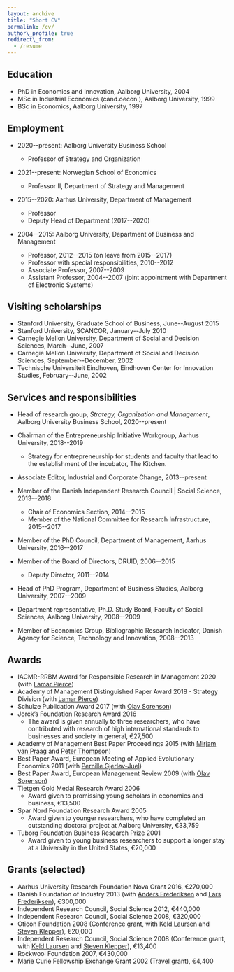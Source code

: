 ```yaml
---
layout: archive
title: "Short CV"
permalink: /cv/
author\_profile: true
redirect\_from:
  - /resume
---
```


## Education
* PhD in Economics and Innovation, Aalborg University, 2004
* MSc in Industrial Economics (cand.oecon.), Aalborg University, 1999
* BSc in Economics, Aalborg University, 1997


## Employment
* 2020--present: Aalborg University Business School
  * Professor of Strategy and Organization
* 2021--present: Norwegian School of Economics
  * Professor II, Department of Strategy and Management

* 2015--2020: Aarhus University, Department of Management
  * Professor
  * Deputy Head of Department (2017--2020)
* 2004--2015: Aalborg University, Department of Business and Management
  * Professor, 2012--2015 (on leave from 2015--2017)
  * Professor with special responsibilities, 2010--2012
  * Associate Professor, 2007--2009
  * Assistant Professor, 2004--2007 (joint appointment with Department of Electronic Systems)


## Visiting scholarships
* Stanford University, Graduate School of Business, June--August 2015
* Stanford University, SCANCOR, January--July 2010
* Carnegie Mellon University, Department of Social and Decision Sciences, March--June, 2007
* Carnegie Mellon University, Department of Social and Decision Sciences, September--December, 2002
* Technische Universiteit Eindhoven, Eindhoven Center for Innovation Studies, February--June, 2002


## Services and responsibilities
* Head of research group, *Strategy, Organization and Management*, Aalborg University Business School, 2020--present

* Chairman of the Entrepreneurship Initiative Workgroup, Aarhus University, 2018--2019
  
  * Strategy for entrepreneurship for students and faculty that lead to the establishment of the incubator, The Kitchen.
  
* Associate Editor, Industrial and Corporate Change, 2013--present
  
* Member of the Danish Independent Research Council \| Social Science, 2013–-2018
  
  * Chair of Economics Section, 2014-–2015
  * Member of the National Committee for Research Infrastructure, 2015--2017
  
* Member of the PhD Council, Department of Management, Aarhus University, 2016–-2017

* Member of the Board of Directors, DRUID, 2006–-2015
  
  * Deputy Director, 2011–-2014
  
* Head of PhD Program, Department of Business Studies, Aalborg University, 2007-–2009

* Department representative, Ph.D. Study Board, Faculty of Social Sciences, Aalborg University, 2008–-2009

* Member of Economics Group, Bibliographic Research Indicator, Danish Agency for Science, Technology and Innovation, 2008–-2013
	
	  
## Awards
* IACMR-RRBM Award for Responsible Research in Management 2020 (with [Lamar Pierce][1]) 
* Academy of Management Distinguished Paper Award 2018 - Strategy Division (with [Lamar Pierce][2])
* Schulze Publication Award 2017 (with [Olav Sorenson][3])
* Jorck’s Foundation Research Award 2016
  * The award is given annually to three researchers, who have contributed with research of high international standards to businesses and society in general, €27,500
* Academy of Management Best Paper Proceedings 2015 (with [Mirjam van Praag][4] and [Peter Thompson][5])
* Best Paper Award, European Meeting of Applied Evolutionary Economics 2011 (with [Pernille Gjerløv-Juel][6])
* Best Paper Award, European Management Review 2009 (with [Olav Sorenson][7])
* Tietgen Gold Medal Research Award 2006
  * Award given to promissing young scholars in economics and business, €13,500
* Spar Nord Foundation Research Award 2005
  * Award given to younger researchers, who have completed an outstanding doctoral project at Aalborg University, €33,759
* Tuborg Foundation Business Research Prize 2001
  * Award given to young business researchers to support a longer stay at a University in the United States, €20,000


## Grants (selected)
* Aarhus University Research Foundation Nova Grant 2016, €270,000
* Danish Foundation of Industry 2013 (with [Anders Frederiksen][8] and [Lars Frederiksen][9]), €300,000
* Independent Research Council, Social Science 2012, €440,000
* Independent Research Council, Social Science 2008, €320,000
* Oticon Foundation 2008 (Conference grant, with [Keld Laursen][10] and [Steven Klepper][11]), €20,000
* Independent Research Council, Social Science 2008 (Conference grant, with [Keld Laursen][12] and [Steven Klepper][13]), €13,400
* Rockwool Foundation 2007, €430,000
* Marie Curie Fellowship Exchange Grant 2002 (Travel grant), €4,400

[1]:	https://www.lamarpierce.net
[2]:	https://www.lamarpierce.net
[3]:	http://www.olavsorenson.net
[4]:	https://scholar.google.com/citations?user=_DG87ikAAAAJ&hl=en
[5]:	https://scholar.google.com/citations?user=JfUVbEsAAAAJ&hl=en
[6]:	https://scholar.google.com/citations?user=qmt9GCYAAAAJ&hl=en
[7]:	http://www.olavsorenson.net
[8]:	https://scholar.google.com/citations?user=qmt9GCYAAAAJ&hl=en
[9]:	https://scholar.google.com/citations?user=qmt9GCYAAAAJ&hl=en
[10]:	https://scholar.google.com/citations?user=j_L_OH0AAAAJ&hl=en
[11]:	https://www.cmu.edu/dietrich/sds/people/in-memoriam/steven-klepper.html
[12]:	https://scholar.google.com/citations?user=j_L_OH0AAAAJ&hl=en
[13]:	https://www.cmu.edu/dietrich/sds/people/in-memoriam/steven-klepper.html

